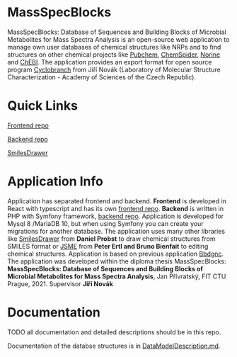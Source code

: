 # MassSpecBlocks
MassSpecBlocks: Database of Sequences and Building Blocks of Microbial Metabolites for Mass Spectra Analysis is an open-source web application to manage own user databases of chemical structures like NRPs and to find structures on other chemical projects like [Pubchem](https://pubchem.ncbi.nlm.nih.gov), [ChemSpider](http://www.chemspider.com), [Norine](https://bioinfo.lifl.fr/norine/) and [ChEBI](https://www.ebi.ac.uk/chebi/downloadsForward.do). The application provides an export format for open source program [Cyclobranch](https://ms.biomed.cas.cz/cyclobranch/docs/html/) from Jiří Novák (Laboratory of Molecular Structure Characterization - Academy of Sciences of the Czech Republic).

# Quick Links

[Frontend repo](https://github.com/privrja/thesis-frontend-react)

[Backend repo](https://github.com/privrja/thesis)

[SmilesDrawer](https://github.com/privrja/smilesDrawer)

# Application Info
Application has separated frontend and backend. **Frontend** is developed in React with typescript and has its own [frontend repo](https://github.com/privrja/thesis-frontend-react). **Backend** is written in PHP with Symfony framework, [backend repo](https://github.com/privrja/thesis). Application is developed for Mysql 8 /MariaDB 10, but when using Symfony you can create your migrations for another database. The application uses many other libraries like [SmilesDrawer](https://github.com/privrja/smilesDrawer) from **Daniel Probst** to draw chemical structures from SMILES format or [JSME](https://jsme-editor.github.io) from **Peter Ertl and Bruno Bienfait** to editing chemical structures. Application is based on previous application [Bbdgnc](https://github.com/privrja/bbdgnc). The application was developed within the diploma thesis MassSpecBlocks: **MassSpecBlocks: Database of Sequences and Building Blocks of Microbial Metabolites for Mass Spectra Analysis**, Jan Přívratský, FIT CTU Prague, 2021. Supervisor **Jiří Novák**

# Documentation
TODO all documentation and detailed descriptions should be in this repo.

Documentation of the databse structures is in [DataModelDescription.md](https://github.com/privrja/MassSpecBlocks/blob/main/DataModelDescription.md).
